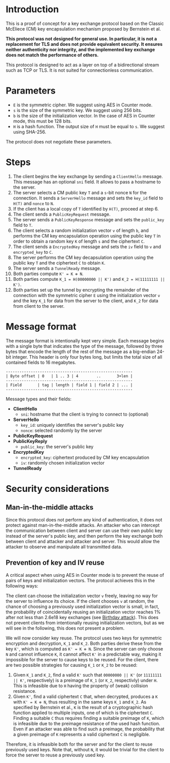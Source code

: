# Introduction

This is a proof of concept for a key exchange protocol based on the Classic
McEliece (CM) key encapsulation mechanism proposed by Bernstein et al.

**This protocol was not designed for general use. In particular, it is not a
replacement for TLS and does not provide equivalent security. It ensures neither
authenticity nor integrity, and the implemented key exchange does not match the
performance of others.**

This protocol is designed to act as a layer on top of a bidirectional stream
such as TCP or TLS. It is not suited for connectionless communication.

# Parameters

- `E` is the symmetric cipher. We suggest using AES in Counter mode.
- `s` is the size of the symmetric key. We suggest using 256 bits.
- `b` is the size of the initialization vector. In the case of AES in Counter
  mode, this must be 128 bits.
- `H` is a hash function. The output size of `H` must be equal to `s`. We
  suggest using SHA-256.

The protocol does not negotiate these parameters.

# Steps

 1. The client begins the key exchange by sending a `ClientHello` message. This
    message has an optional `sni` field. It allows to pass a hostname to the
    server.
 2. The server selects a CM public key `T` and a `s`-bit nonce `N` for the
    connection. It sends a `ServerHello` message and sets the `key_id` field to
    `H(T)` and `nonce` to `N`.
 3. If the client has a local copy of `T` identified by `H(T)`, proceed at step 6.
 4. The client sends a `PublicKeyRequest` message.
 5. The server sends a `PublicKeyResponse` message and sets the `public_key`
    field to `T`.
 6. The client selects a random initialization vector `v` of length `b`, and
    performs the CM key encapsulation operation using the public key `T` in order
    to obtain a random key `K` of length `s` and the ciphertext `C`.
 7. The client sends a `EncryptedKey` message and sets the `iv` field to `v` and
    `encrypted_key` to `C`.
 8. The server performs the CM key decapsulation operation using the public key
    `T` and the ciphertext `C` to obtain `K`.
 9. The server sends a `TunnelReady` message.
10. Both parties compute `K' = K ⊕ N`.
11. Both parties compute `K_1 = H(00000000 || K')` and
    `K_2 = H(11111111 || K')`.
12. Both parties set up the tunnel by encrypting the remainder of the connection
    with the symmetric cipher `E` using the initialization vector `v` and the
    key `K_1` for data from the server to the client, and `K_2` for data from
    client to the server.

# Message format

The message format is intentionally kept very simple. Each message begins with a
single byte that indicates the type of the message, followed by three bytes
that encode the length of the rest of the message as a big-endian 24-bit
integer. This header is only four bytes long, but limits the total size of all
contained fields to 16 megabytes.

```
--------------------------------------------------------
| Byte offset | 0   | 1 .. 3 | 4        ..       3+len |
--------------------------------------------------------
| Field       | tag | length | field 1 | field 2 | ... |
--------------------------------------------------------
```

Message types and their fields:

- **ClientHello**
  - `sni`: hostname that the client is trying to connect to (optional)
- **ServerHello**
  - `key_id`: uniquely identifies the server's public key
  - `nonce`: selected randomly by the server
- **PublicKeyRequest**
- **PublicKeyReply**
  - `public_key`: the server's public key
- **EncryptedKey**
  - `encrypted_key`: ciphertext produced by CM key encapsulation
  - `iv`: randomly chosen initialization vector
- **TunnelReady**

# Security considerations

## Man-in-the-middle attacks

Since this protocol does not perform any kind of authentication, it does not
protect against man-in-the-middle attacks. An attacker who can intercept the
communication between client and server can use their own public key instead of
the server's public key, and then perform the key exchange both between client
and attacker and attacker and server. This would allow the attacker to observe
and manipulate all transmitted data.

## Prevention of key and IV reuse

A critical aspect when using AES in Counter mode is to prevent the reuse of
pairs of keys and initialization vectors. The protocol achieves this in the
following ways:

The client can choose the initialization vector `v` freely, leaving no way for
the server to influence its choice. If the client chooses `v` at random, the
chance of choosing a previously used initialization vector is small, in fact,
the probability of coincidentally reusing an initialization vector reaches
1% after not less than 2.6e18 key exchanges (see
[Birthday attack](https://en.wikipedia.org/wiki/Birthday_attack#Mathematics)).
This does not prevent clients from intentionally reusing initialization vectors,
but as we will see in the following, this does not present a problem.

We will now consider key reuse. The protocol uses two keys for symmetric
encryption and decryption, `K_1` and `K_2`. Both parties derive these from the
key `K'`, which is computed as `K' = K ⊕ N`. Since the server can only choose
`N` and cannot influence `K`, it cannot affect `K'` in a predictable way,
making it impossible for the server to cause keys to be reused. For the client,
there are two possible strategies for causing `K_1` or `K_2` to be reused:

1. Given `K_1` and `K_2`, find a valid `K'` such that `00000000 || K'` (or
   `11111111 || K'`, respectively) is a preimage of `K_1` (or `K_2`,
   respectivly) under `H`. This is infeasible due to `H` having the property
   of (weak) collision resistance.
2. Given `K'`, find a valid ciphertext `C` that, when decrypted, produces a `K`
   with `K' = K ⊕ N`, thus resulting in the same keys `K_1` and `K_2`.
   As specified by Bernstein et al., `K` is the result of a cryptographic hash
   function applied to multiple inputs, one of which is the ciphertext `C`.
   Finding a suitable `C` thus requires finding a suitable preimage of `K`,
   which is infeasible due to the preimage resistance of the used hash function.
   Even if an attacker was able to find such a preimage, the probability that a
   given preimage of `K` represents a valid ciphertext `C` is negligible.

Therefore, it is infeasible both for the server and for the client to reuse
previously used keys. Note that, without `N`, it would be trivial for the client
to force the server to reuse a previously used key.
